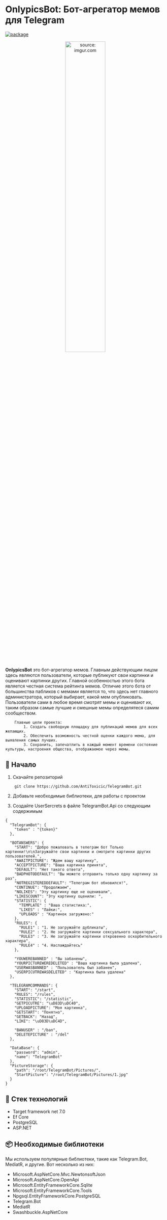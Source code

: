 # OnlypicsBot: Бот-агрегатор мемов для Telegram

[![package](https://img.shields.io/badge/support-@AntiToxic__work-blue)](https://t.me/antitoxic_work)


<center>
  <a href="https://t.me/OnlypicsBot">
    <img src="https://i.imgur.com/0bVyKzL.jpg" title="source: imgur.com" width="50%" height="50%" />
  </a>
</center>


**OnlypicsBot** это бот-агрегатор мемов. Главным действующим лицом здесь являются пользователи, которые публикуют свои картинки и оценивают картинки других. Главной особенностью этого бота является честная система рейтинга мемов. Отличие этого бота от большинства пабликов с мемами является то, что здесь нет главного администратора, который выбирает, какой мем опубликовать. Пользователи сами в любое время смотрят мемы и оценивают их, таким образом самые лучшие и смешные мемы определятеся самим сообществом.
```
    Главные цели проекта:
        1. Создать свободную площадку для публикаций мемов для всех желающих. 
        2. Обеспечить возможность честной оценки каждого мема, для выявления самых лучших.
        3. Сохранить, запечатлить в каждый момент времени состояние культуры, настроения общества, отображаемое через мемы.
```


## 🔨 Начало

1. Скачайте репозиторий
```shell
    git clone https://github.com/AntiToxicic/TelegramBot.git
```

2. Добавьте необходимые библиотеки, для работы с проектом

3. Создайте UserSercrets в файле TelegramBot.Api со следующим содержимым
```
{
  "TelegramBot": {
    "token" : "{token}"
  },

  "BOTANSWERS": {
    "START": "Добро пожаловать в телеграм бот Только картинки!\n\nЗагружайте свои картинки и смотрите картинки других пользователей.",
    "AWAITPICTURE": "Ждем вашу картинку",
    "ACCEPTPICTURE": "Ваша картинка принята",
    "DEFAULT": "Нет такого ответа",
    "BADPHOTODEFAULT": "Вы можете отправить только одну картинку за раз",
    "NOTREGISTEREDDEFAULT": "Телеграм бот обновился!",
    "CONTINUE": "Продолжаем",
    "NOLIKES": "Эту картинку еще не оценивали",
    "LIKESCOUNT": "Эту картинку оценили: ",
    "STATISTIC": {
      "TEMPLATE" : "Ваша статистика:",
      "LIKES" : "Лайки:",
      "UPLOADS" : "Картинок загружено:"
    },
    "RULES": {
      "RULE1" : "1. Не загружайте дубликаты",
      "RULE2" : "2. Не загружайте картинки сексуального характера",
      "RULE3" : "3. Не загружайте картинки откровенно оскорбительного характера",
      "RULE4" : "4. Наслаждайтесь"
    },

    "YOUWEREBANNED" : "Вы забанены",
    "YOURPICTUREWEREDELETED" : "Ваша картинка была удалена",
    "USERWASBANNED" : "Пользователь был забанен",
    "USERPICUTREWASDELETED" : "Картинка была удалена"
  },

  "TELEGRAMCOMMANDS": {
    "START": "/start",
    "RULES": "/rules",
    "STATISTIC": "/statistic",
    "GETPICUTRE": "\uD83D\uDC40",
    "UPLOADPICTURE": "Моя картинка",
    "GETSTART": "Понятно",
    "GETBACK": "Назад",
    "LIKE": "\uD83D\uDC4D",

    "BANUSER" : "/ban",
    "DELETEPICTURE" : "/del"
  },

  "DataBase": {
    "password": "admin",
    "name": "TelegramBot"
  },
  "PictureStorage": {
    "path": "/root/TelegramBot/Pictures/",
    "StartPicture": "/root/TelegramBot/Pictures/1.jpg"
  }
}
```

## 🚧 Стек технологий

- Target framework net 7.0
- Ef Core
- PostgreSQL
- ASP.NET

## 📦 Необходимые библиотеки

Мы используем популярные библиотеки, такие как Telegram.Bot, MediatR, и другие. Вот несколько из них:

- Microsoft.AspNetCore.Mvc.NewtonsoftJson
- Microsoft.AspNetCore.OpenApi
- Microsoft.EntityFrameworkCore.Sqlite
- Microsoft.EntityFrameworkCore.Tools
- Npgsql.EntityFrameworkCore.PostgreSQL
- Telegram.Bot
- MediatR
- Swashbuckle.AspNetCore